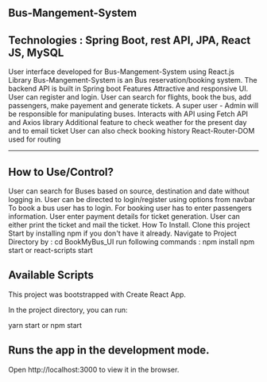 Bus-Mangement-System
--------------------------------------------------------------
Technologies : Spring Boot, rest API, JPA, React JS, MySQL
-----------------------------------------------------------------

User interface developed for Bus-Mangement-System using React.js Library Bus-Mangement-System is an Bus reservation/booking system. 
The backend API is built in Spring boot
Features
Attractive and responsive UI.
User can register and login.
User can search for flights, book the bus, add passengers, make payement and generate tickets.
A super user - Admin will be responsible for manipulating buses.
Interacts with API using Fetch API and Axios library
Additional feature to check weather for the present day and to email ticket
User can also check booking history
React-Router-DOM used for routing

-----------------------------------------

How to Use/Control?
----------------------------------------
User can search for Buses based on source, destination and date without logging in.
User can be directed to login/register using options from navbar
To book a bus user has to login.
For booking user has to enter passengers information.
User enter payment details for ticket generation.
User can either print the ticket and mail the ticket.
How To Install.
Clone this project
Start by installing npm if you don't have it already.
Navigate to Project Directory by :
cd BookMyBus_UI
run following commands :
npm install 
npm start or react-scripts start

Available Scripts
-------------------------------------------------------
This project was bootstrapped with Create React App.

In the project directory, you can run:

yarn start or npm start

Runs the app in the development mode.
--------------------------------------
Open http://localhost:3000 to view it in the browser.
